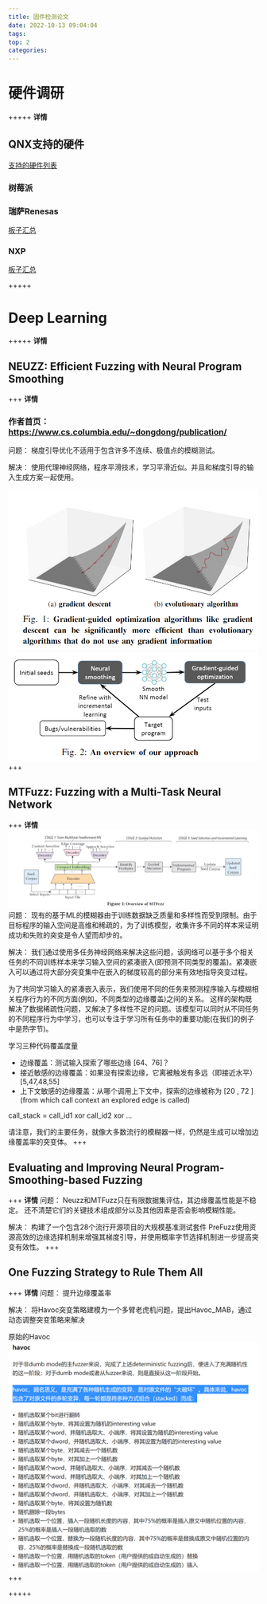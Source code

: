 ```yaml
---
title: 固件检测论文
date: 2022-10-13 09:04:04
tags:
top: 2
categories:
---
```


# 硬件调研

+++++ **详情**

## QNX支持的硬件
[支持的硬件列表](https://blackberry.qnx.com/en/developers/board-support-packages)

### 树莓派

### 瑞萨Renesas
[板子汇总](https://www.renesas.com/us/en/products/automotive-products/automotive-system-chips-socs#parametric_options)

### NXP
[板子汇总](https://www.nxp.com/design/development-boards:EVDEBRDSSYS)

+++++


# Deep Learning
+++++ **详情**
## NEUZZ: Efficient Fuzzing with Neural Program Smoothing
+++ **详情**
### 作者首页：https://www.cs.columbia.edu/~dongdong/publication/
问题：
梯度引导优化不适用于包含许多不连续、极值点的模糊测试。

解决：
使用代理神经网络，程序平滑技术，学习平滑近似。并且和梯度引导的输入生成方案一起使用。

![](固件检测论文/2022-11-06-15-16-07.png)
![](固件检测论文/2022-11-06-15-16-19.png)
+++



## MTFuzz: Fuzzing with a Multi-Task Neural Network
+++ **详情**
![](固件检测论文/2022-11-06-15-15-20.png)
问题：
现有的基于ML的模糊器由于训练数据缺乏质量和多样性而受到限制。由于目标程序的输入空间是高维和稀疏的，为了训练模型，收集许多不同的样本来证明成功和失败的突变是令人望而却步的。

解决：
我们通过使用多任务神经网络来解决这些问题，该网络可以基于多个相关任务的不同训练样本来学习输入空间的紧凑嵌入(即预测不同类型的覆盖)。紧凑嵌入可以通过将大部分突变集中在嵌入的梯度较高的部分来有效地指导突变过程。

为了共同学习输入的紧凑嵌入表示，我们使用不同的任务来预测程序输入与模糊相关程序行为的不同方面(例如，不同类型的边缘覆盖)之间的关系。
这样的架构既解决了数据稀疏性问题，又解决了多样性不足的问题。该模型可以同时从不同任务的不同程序行为中学习，也可以专注于学习所有任务中的重要功能(在我们的例子中是热字节)。

学习三种代码覆盖度量
- 边缘覆盖：测试输入探索了哪些边缘 [64、76]？
- 接近敏感的边缘覆盖：如果没有探索边缘，它离被触发有多远（即接近水平）[5,47,48,55]
- 上下文敏感的边缘覆盖：从哪个调用上下文中，探索的边缘被称为 [20 , 72 ]
(from which call context an explored edge is called)

call_stack = call_id1 xor call_id2 xor ...

请注意，我们的主要任务，就像大多数流行的模糊器一样，仍然是生成可以增加边缘覆盖率的突变体。
+++

## Evaluating and Improving Neural Program-Smoothing-based Fuzzing
+++ **详情**
问题：
Neuzz和MTFuzz只在有限数据集评估，其边缘覆盖性能是不稳定。
还不清楚它们的关键技术组成部分以及其他因素是否会影响模糊性能。

解决：
构建了一个包含28个流行开源项目的大规模基准测试套件
PreFuzz使用资源高效的边缘选择机制来增强其梯度引导，并使用概率字节选择机制进一步提高突变有效性。
+++


## One Fuzzing Strategy to Rule Them All
+++ **详情**
问题：
提升边缘覆盖率

解决：
将Havoc突变策略建模为一个多臂老虎机问题，提出Havoc_MAB，通过动态调整突变策略来解决

原始的Havoc
![](固件检测论文/2022-11-06-16-05-12.png)
+++

+++++